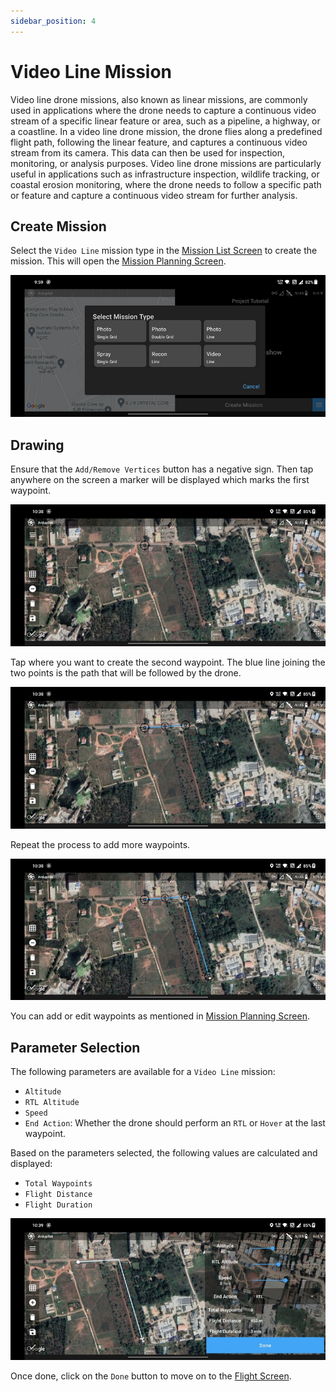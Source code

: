 ```yaml
---
sidebar_position: 4
---
```


# Video Line Mission

Video line drone missions, also known as linear missions, are commonly used in applications where the drone needs to
capture a continuous video stream of a specific linear feature or area, such as a pipeline, a highway, or a coastline.
In a video line drone mission, the drone flies along a predefined flight path, following the linear feature, and
captures a continuous video stream from its camera. This data can then be used for inspection, monitoring, or analysis
purposes. Video line drone missions are particularly useful in applications such as infrastructure inspection, wildlife
tracking, or coastal erosion monitoring, where the drone needs to follow a specific path or feature and capture a
continuous video stream for further analysis.

## Create Mission

Select the `Video Line` mission type in the [Mission List Screen](/launchpad/overview/mission-list-screen.md) to create
the mission. This will open the [Mission Planning Screen](/launchpad/overview/mission-planning-screen.md).

![Create](./img/video-line-create.jpg)

## Drawing

Ensure that the `Add/Remove Vertices` button has a negative sign. Then tap anywhere on the screen a marker will be
displayed which marks the first waypoint.

![Waypoint 1](./img/video-line-waypoint-1.jpg)

Tap where you want to create the second waypoint. The blue line joining the two points is the path that will be followed
by the drone.

![Waypoint 2](./img/video-line-waypoint-2.jpg)

Repeat the process to add more waypoints.

![Waypoint 3](./img/video-line-waypoint-3.jpg)

You can add or edit waypoints as mentioned in [Mission Planning Screen](/launchpad/overview/mission-list-screen.md).

## Parameter Selection

The following parameters are available for a `Video Line` mission:

- `Altitude`
- `RTL Altitude`
- `Speed`
- `End Action`: Whether the drone should perform an `RTL` or `Hover` at the last waypoint.

Based on the parameters selected, the following values are calculated and displayed:

- `Total Waypoints`
- `Flight Distance`
- `Flight Duration`

![Parameters and Data](./img/video-line-params.jpg)

Once done, click on the `Done` button to move on to the [Flight Screen](/launchpad/overview/flight-screen.md).

